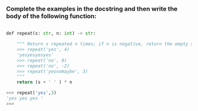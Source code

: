 ### Complete the examples in the docstring and then write the body of the following function:

```python

​def​ repeat(s: str, n: int) -> str:

    """ Return s repeated n times; if n is negative, return the empty string.​
    >>> repeat('yes', 4)​
    'yesyesyesyes'​
    >>> repeat('no', 0)​
    >>> repeat('no', -2)​
    >>> repeat('yesnomaybe', 3)​
    """​
    return (s + ' ' ) * n

>>> repeat('yes',3)
'yes yes yes '
>>> 
```